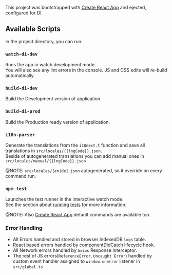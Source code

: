 This project was bootstrapped with [Create React App](https://github.com/facebook/create-react-app)
and ejected, configured for DI. 

## Available Scripts

In the project directory, you can run:


### `watch-di-dev`

Runs the app in watch development mode.<br>
You will also see any lint errors in the console.
JS and CSS edits will re-build automatically.

### `build-di-dev`

Build the Development version of application.

### `build-di-prod`

Build the Production ready version of application.

### `i18n-parser`

Generate the translations from the `i18next.t` function and save all translations in `src/locales/{{lngCode}}.json`.  
Beside of autogenerated translations you can add manual ones in `src/locales/manual/{{lngCode}}.json`

@NOTE: `src/locales/[en|de].json` autogenerated, so it override on every command run.

### `npm test`

Launches the test runner in the interactive watch mode.<br>
See the section about [running tests](https://facebook.github.io/create-react-app/docs/running-tests) for more information.

@NOTE: Also [Create React App](https://github.com/facebook/create-react-app) default commands are available too.

### Error Handling
* All Errors handled and stored in browser IndexedDB `logs` table.
* React based errors handled by [componentDidCatch](https://reactjs.org/blog/2017/07/26/error-handling-in-react-16.html) lifecycle hook.
* All Network errors handled by `Axios` Response Interceptor.
* The rest of JS errors(`ReferenceError`, `Uncaught Error`) handled by custom event handler assigned to `window.onerror` listener in `src/global.ts`
